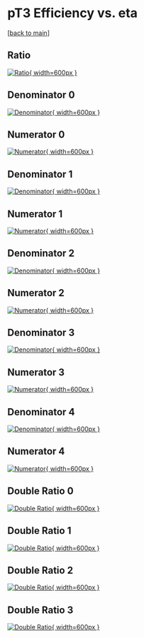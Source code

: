 # pT3 Efficiency vs. eta

[[back to main](./)]



## Ratio

[![Ratio](../mtv/var/pT3_xtr_321_0_eff_eta.png){ width=600px }](../mtv/var/pT3_xtr_321_0_eff_eta.pdf)

## Denominator 0

[![Denominator](../mtv/den/pT3_xtr_321_0_eff_eta_den0.png){ width=600px }](../mtv/den/pT3_xtr_321_0_eff_eta_den0.pdf)

## Numerator 0

[![Numerator](../mtv/num/pT3_xtr_321_0_eff_eta_num0.png){ width=600px }](../mtv/num/pT3_xtr_321_0_eff_eta_num0.pdf)

## Denominator 1

[![Denominator](../mtv/den/pT3_xtr_321_0_eff_eta_den1.png){ width=600px }](../mtv/den/pT3_xtr_321_0_eff_eta_den1.pdf)

## Numerator 1

[![Numerator](../mtv/num/pT3_xtr_321_0_eff_eta_num1.png){ width=600px }](../mtv/num/pT3_xtr_321_0_eff_eta_num1.pdf)

## Denominator 2

[![Denominator](../mtv/den/pT3_xtr_321_0_eff_eta_den2.png){ width=600px }](../mtv/den/pT3_xtr_321_0_eff_eta_den2.pdf)

## Numerator 2

[![Numerator](../mtv/num/pT3_xtr_321_0_eff_eta_num2.png){ width=600px }](../mtv/num/pT3_xtr_321_0_eff_eta_num2.pdf)

## Denominator 3

[![Denominator](../mtv/den/pT3_xtr_321_0_eff_eta_den3.png){ width=600px }](../mtv/den/pT3_xtr_321_0_eff_eta_den3.pdf)

## Numerator 3

[![Numerator](../mtv/num/pT3_xtr_321_0_eff_eta_num3.png){ width=600px }](../mtv/num/pT3_xtr_321_0_eff_eta_num3.pdf)

## Denominator 4

[![Denominator](../mtv/den/pT3_xtr_321_0_eff_eta_den4.png){ width=600px }](../mtv/den/pT3_xtr_321_0_eff_eta_den4.pdf)

## Numerator 4

[![Numerator](../mtv/num/pT3_xtr_321_0_eff_eta_num4.png){ width=600px }](../mtv/num/pT3_xtr_321_0_eff_eta_num4.pdf)

## Double Ratio 0

[![Double Ratio](../mtv/ratio/pT3_xtr_321_0_eff_eta_ratio0.png){ width=600px }](../mtv/ratio/pT3_xtr_321_0_eff_eta_ratio0.pdf)

## Double Ratio 1

[![Double Ratio](../mtv/ratio/pT3_xtr_321_0_eff_eta_ratio1.png){ width=600px }](../mtv/ratio/pT3_xtr_321_0_eff_eta_ratio1.pdf)

## Double Ratio 2

[![Double Ratio](../mtv/ratio/pT3_xtr_321_0_eff_eta_ratio2.png){ width=600px }](../mtv/ratio/pT3_xtr_321_0_eff_eta_ratio2.pdf)

## Double Ratio 3

[![Double Ratio](../mtv/ratio/pT3_xtr_321_0_eff_eta_ratio3.png){ width=600px }](../mtv/ratio/pT3_xtr_321_0_eff_eta_ratio3.pdf)

